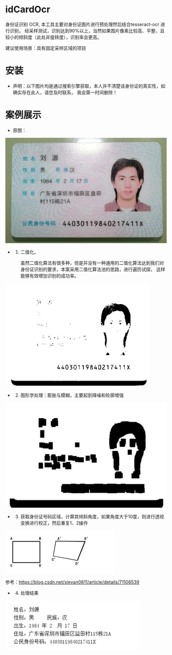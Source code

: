 # idCardOcr
身份证识别  OCR, 本工具主要对身份证图片进行预处理然后结合tesseract-ocr 进行识别，
经采样测试，识别达到90%以上，当然如果图片像素比较高、平整、且较小的倾斜度（此处非旋转度），识别率会更高。

建议使用场景：具有固定采样区域的项目

# 安装
* 声明：以下图片均是通过搜索引擎获取，本人并不清楚该身份证的真实性，如确实存在此人，请您及时联系，
我会第一时间删除！

# 案例展示

* 原图：

![plot](./images/w1.jpg)

* 1. 二值化。

        虽然二值化算法有很多种，但是并没有一种通用的二值化算法达到我们对身份证识别的要求，本案采用二值化算法池的思路，进行遍历试探，
        这样能够有效增加识别的成功率。

![plot](./dist/images/process.jpg)

* 2. 图形学处理：膨胀与模糊，主要起到降噪和轮廓增强

![plot](./dist/images/process1.jpg)

* 3. 获取身份证号码区域，计算其倾斜角度，如果角度大于10度，则进行透视变换进行校正，然后重复1、2操作

![plot](./dist/images/toushi.jpg)

参考：https://blog.csdn.net/xieyan0811/article/details/71106539


* 4. 处理结果

![plot](./dist/images/result.jpg)








